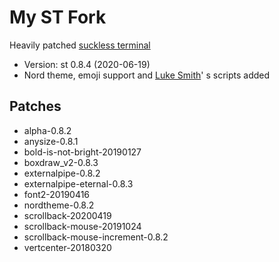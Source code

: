 # My ST Fork
Heavily patched [suckless terminal](https://st.suckless.org/)
- Version: st 0.8.4 (2020-06-19)
- Nord theme, emoji support and [Luke Smith](https://github.com/LukeSmithxyz)' s scripts added

## Patches
- alpha-0.8.2
- anysize-0.8.1
- bold-is-not-bright-20190127
- boxdraw_v2-0.8.3
- externalpipe-0.8.2
- externalpipe-eternal-0.8.3
- font2-20190416
- nordtheme-0.8.2
- scrollback-20200419
- scrollback-mouse-20191024
- scrollback-mouse-increment-0.8.2
- vertcenter-20180320
